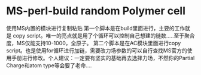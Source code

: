 # MS-perl-build random Polymer cell
使用MS内置的模块进行复制粘贴
第一个脚本是在build里面进行，主要的工作就是 copy script。唯一的亮点就是用了个循环可以控制自己想建的链数.....至于聚合度，MS仅能支持10-1000，全原子。
第二个脚本是在AC模块里面进行copy script。也是使用for循环进行加链，需要改力场参数的可以自行查找MS官方的使用手册进行修改。个人建议：一定要有坚实的基础再去选择力场，不然你的Partial Charge和atom type等会要了老命....
